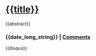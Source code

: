 <!--
title: About
date: 2013-12-25 17:29
abstract: Descripcion About Blog
-->
<h1><a href="{{url}}">{{title}}</a></h1>  

{{abstract}}

<h3> {{date_long_string}} | <a href="{{url}}#disqus_thread">Comments</a> </h3>
{{disqus}}
